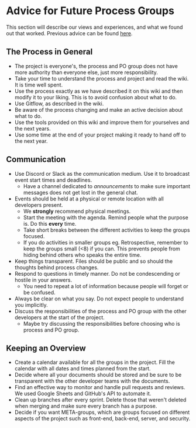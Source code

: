 # Advice for Future Process Groups

This section will describe our views and experiences, and what we found out that
worked. 
Previous advice can be found [here](../../getting_started/advice_for_future_giraf/from_2019/process_advice.md).

## The Process in General

- The project is everyone's, the process and PO group does not have more
  authority than everyone else, just more responsibility.
- Take your time to understand the process and project and read the wiki. It is
  time well spent.
- Use the process exactly as we have described it on this wiki and then modify
  it to your liking. This is to avoid confusion about what to do.
- Use Gitflow, as described in the wiki.
- Be aware of the process changing and make an active decision about what to do.
- Use the tools provided on this wiki and improve them for yourselves and the
  next years.
- Use some time at the end of your project making it ready to hand off to the
  next year.

## Communication

- Use Discord or Slack as the communication medium. Use it to broadcast event
  start times and deadlines.
    - Have a channel dedicated to *announcements* to make sure important messages
      does not get lost in the general chat.
- Events should be held at a physical or remote location with all developers
  present.
    - We **strongly** recommend physical meetings.
    - Start the meeting with the agenda. Remind people what the purpose is. Do
      this **every** time.
    - Take short breaks between the different activities to keep the groups
      focused.
    - If you do activities in smaller groups eg. Retrospective, remember to keep
      the groups small (<8) if you can. This prevents people from hiding behind
      others who speaks the entire time.
- Keep things transparent. Files should be public and so should the thoughts
  behind process changes.
- Respond to questions in timely manner. Do not be condescending or hostile in
  your answers. 
    - You need to repeat a lot of information because people will forget or be
      confused. 
- Always be clear on what you say. Do not expect people to understand you
  implicitly. 
- Discuss the responsibilities of the process and PO group with the other
  developers at the start of the project.
    - Maybe try discussing the responsibilities before choosing who is process
      and PO group.

## Keeping an Overview

- Create a calendar available for all the groups in the project. Fill the
  calendar with all dates and times planned from the start.
- Decide where all your documents should be stored and be sure to be transparent
  with the other developer teams with the documents.
- Find an effective way to monitor and handle pull requests and reviews. We used
  Google Sheets and GitHub's API to automate it. 
- Clean up branches after every sprint. Delete those that weren't deleted when
  merging and make sure every branch has a purpose. 
- Decide if you want META-groups, which are groups focused on different aspects
  of the project such as front-end, back-end, server, and security.
